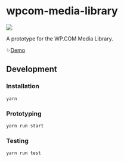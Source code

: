 # wpcom-media-library

![](https://github.com/jameslnewell/wpcom-media-library/workflows/main/badge.svg)

A prototype for the WP.COM Media Library.

✨[Demo](https://jameslnewell.github.io/wpcom-media-library/)

## Development

### Installation

```
yarn
```

### Prototyping

```
yarn run start
```

### Testing

```
yarn run test
```